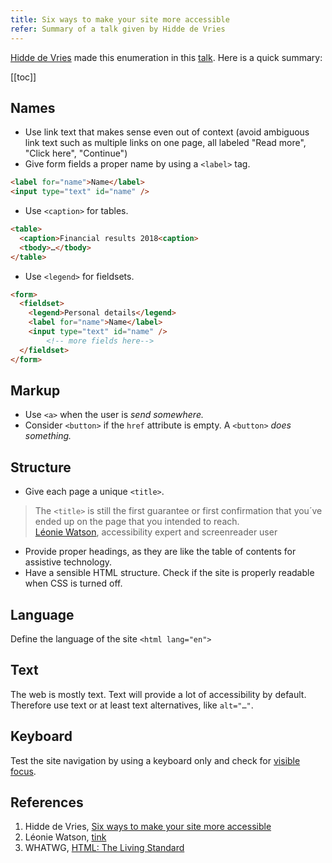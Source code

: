 ```yaml
---
title: Six ways to make your site more accessible
refer: Summary of a talk given by Hidde de Vries
---
```

[Hidde de Vries](https://hiddedevries.nl/en/) made this enumeration in this [talk](https://talks.hiddedevries.nl/KhyueW/six-ways-to-make-your-site-more-accessible). Here is a quick summary:

[[toc]]

## Names
- Use link text that makes sense even out of context (avoid ambiguous link text such as multiple links on one page, all labeled "Read more", "Click here", "Continue")
- Give form fields a proper name by using a `<label>` tag.

~~~html
<label for="name">Name</label>
<input type="text" id="name" />
~~~

- Use `<caption>` for tables.

~~~html
<table>
  <caption>Financial results 2018<caption>
  <tbody>…</tbody>
</table>
~~~

- Use `<legend>` for fieldsets.

~~~html
<form>
  <fieldset>
    <legend>Personal details</legend>
    <label for="name">Name</label>
    <input type="text" id="name" />
		<!-- more fields here-->
  </fieldset>
</form>
~~~

## Markup
- Use `<a>` when the user is *send somewhere.*
- Consider `<button>` if the `href` attribute is empty. A `<button>` *does something.*
## Structure
- Give each page a unique `<title>`. 

<blockquote>The <code>&lt;title&gt;</code> is still the first guarantee or first confirmation that you´ve ended up on the page that you intended to reach.
<footer><a href="https://tink.uk">Léonie Watson</a>, accessibility expert and screenreader user</footer>
</blockquote>

- Provide proper headings, as they are like the table of contents for assistive technology.
- Have a sensible HTML structure. Check if the site is properly readable when CSS is turned off.
## Language
Define the language of the site `<html lang="en">`
## Text
The web is mostly text. Text will provide a lot of accessibility by default. Therefore use text or at least text alternatives, like `alt="…"`.
## Keyboard
Test the site navigation by using a keyboard only and check for [visible focus](/2020-08-27-indicate-focus).

## References
1. Hidde de Vries, [Six ways to make your site more accessible](https://talks.hiddedevries.nl/KhyueW/six-ways-to-make-your-site-more-accessible)
2. Léonie Watson, [tink](https://tink.uk)
3. WHATWG, [HTML: The Living Standard](https://html.spec.whatwg.org/dev/)